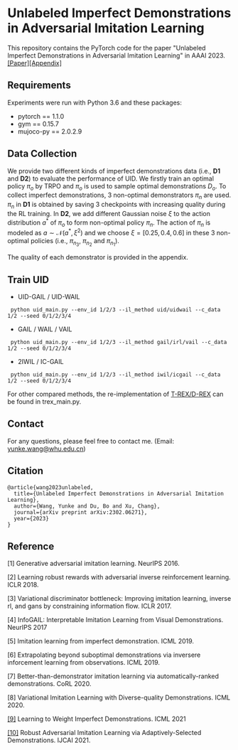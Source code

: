 # Unlabeled Imperfect Demonstrations in Adversarial Imitation Learning

This repository contains the PyTorch code for the paper "Unlabeled Imperfect Demonstrations in Adversarial Imitation Learning" in AAAI 2023. [[Paper]](https://arxiv.org/pdf/2302.06271.pdf)[[Appendix]](https://github.com/yunke-wang/yunke-wang.github.io/blob/main/docs/Appendix_For_UID.pdf)

## Requirements
Experiments were run with Python 3.6 and these packages:
* pytorch == 1.1.0
* gym == 0.15.7
* mujoco-py == 2.0.2.9

## Data Collection
We provide two different kinds of imperfect demonstrations data (i.e., __D1__ and __D2__) to evaluate the performance of UID. 
We firstly train an optimal policy $\pi_o$ by TRPO and $\pi_o$ is used to sample optimal demonstrations $D_o$. 
To collect imperfect demonstrations, 3 non-optimal demonstrators $\pi_n$ are used. 
$\pi_n$ in __D1__ is obtained by saving 3 checkpoints with increasing quality during the RL training. 
In __D2__, we add different Gaussian noise $\xi$ to the action distribution $a^\ast$ of $\pi_o$ to form non-optimal policy $\pi_n$. 
The action of $\pi_n$ is modeled as $a\sim\mathcal{N}(a^\ast, \xi^2)$ and we choose $\xi=[0.25, 0.4, 0.6]$ in these 3 non-optimal policies (i.e., $\pi_{n_3}$, $\pi_{n_2}$ and $\pi_{n_1}$). 

The quality of each demonstrator is provided in the appendix.

## Train UID

 * UID-GAIL / UID-WAIL
 ```
  python uid_main.py --env_id 1/2/3 --il_method uid/uidwail --c_data 1/2 --seed 0/1/2/3/4
 ```
 * GAIL / WAIL / VAIL
 ```
  python uid_main.py --env_id 1/2/3 --il_method gail/irl/vail --c_data 1/2 --seed 0/1/2/3/4
 ```
 * 2IWIL / IC-GAIL
 ```
  python uid_main.py --env_id 1/2/3 --il_method iwil/icgail --c_data 1/2 --seed 0/1/2/3/4
```

For other compared methods, the re-implementation of [T-REX/D-REX](https://dsbrown1331.github.io/CoRL2019-DREX/) can be found in trex_main.py. 

## Contact
For any questions, please feel free to contact me. (Email: yunke.wang@whu.edu.cn)

## Citation
```
@article{wang2023unlabeled,
  title={Unlabeled Imperfect Demonstrations in Adversarial Imitation Learning},
  author={Wang, Yunke and Du, Bo and Xu, Chang},
  journal={arXiv preprint arXiv:2302.06271},
  year={2023}
}
```

## Reference
[1] Generative adversarial imitation learning. NeurIPS 2016.

[2] Learning robust rewards with adversarial inverse reinforcement learning. ICLR 2018.

[3] Variational discriminator bottleneck: Improving imitation learning, inverse rl, and gans by constraining information flow. ICLR 2017.

[4] InfoGAIL: Interpretable Imitation Learning from Visual Demonstrations. NeurIPS 2017

[5] Imitation learning from imperfect demonstration. ICML 2019.

[6] Extrapolating beyond suboptimal demonstrations via inversere inforcement learning from observations. ICML 2019.

[7] Better-than-demonstrator imitation learning via automatically-ranked demonstrations. CoRL 2020.

[8] Variational Imitation Learning with Diverse-quality Demonstrations. ICML 2020.

[[9]](https://github.com/yunke-wang/WGAIL) Learning to Weight Imperfect Demonstrations. ICML 2021

[[10]](https://github.com/yunke-wang/SAIL) Robust Adversarial Imitation Learning via Adaptively-Selected Demonstrations. IJCAI 2021.
